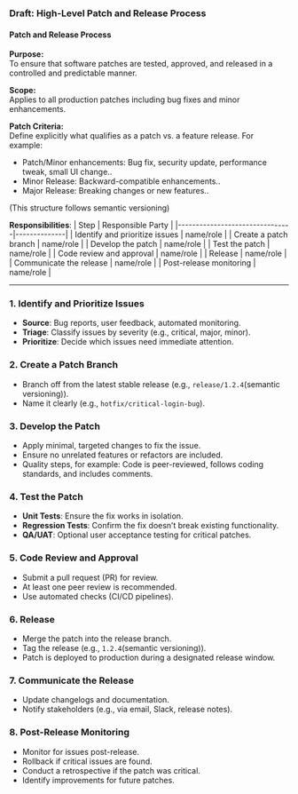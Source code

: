### Draft: **High-Level Patch and Release Process**


#### **Patch and Release Process**

**Purpose:**  
To ensure that software patches are tested, approved, and released in a controlled and predictable manner.

**Scope:**  
Applies to all production patches including bug fixes and minor enhancements.

**Patch Criteria:**  
Define explicitly what qualifies as a patch vs. a feature release. For example:
 - Patch/Minor enhancements: Bug fix, security update, performance tweak, small UI change..
 - Minor Release: Backward-compatible enhancements..
 - Major Release: Breaking changes or new features..

 (This structure follows semantic versioning)

**Responsibilities**:
| Step                           | Responsible Party |
|--------------------------------|--------------|
| Identify and prioritize issues | name/role    |
| Create a patch branch          | name/role    |
| Develop the patch              | name/role    |
| Test the patch                 | name/role    |
| Code review and approval       | name/role    |
| Release                        | name/role    |
| Communicate the release        | name/role    |
| Post-release monitoring        | name/role    |


---

### 1. **Identify and Prioritize Issues**
- **Source**: Bug reports, user feedback, automated monitoring.
- **Triage**: Classify issues by severity (e.g., critical, major, minor).
- **Prioritize**: Decide which issues need immediate attention.

### 2. **Create a Patch Branch**
- Branch off from the latest stable release (e.g., `release/1.2.4`(semantic versioning)).
- Name it clearly (e.g., `hotfix/critical-login-bug`).

### 3. **Develop the Patch**
- Apply minimal, targeted changes to fix the issue.
- Ensure no unrelated features or refactors are included.
- Quality steps, for example: Code is peer-reviewed, follows coding standards, and includes comments.

### 4. **Test the Patch**
- **Unit Tests**: Ensure the fix works in isolation.
- **Regression Tests**: Confirm the fix doesn’t break existing functionality.
- **QA/UAT**: Optional user acceptance testing for critical patches.

### 5. **Code Review and Approval**
- Submit a pull request (PR) for review.
- At least one peer review is recommended.
- Use automated checks (CI/CD pipelines).

### 6. **Release**  
- Merge the patch into the release branch.
- Tag the release (e.g., `1.2.4`(semantic versioning)).
- Patch is deployed to production during a designated release window.

### 7. **Communicate the Release**
- Update changelogs and documentation.
- Notify stakeholders (e.g., via email, Slack, release notes).

### 8. **Post-Release Monitoring**  
- Monitor for issues post-release.
- Rollback if critical issues are found.
- Conduct a retrospective if the patch was critical.
- Identify improvements for future patches.
